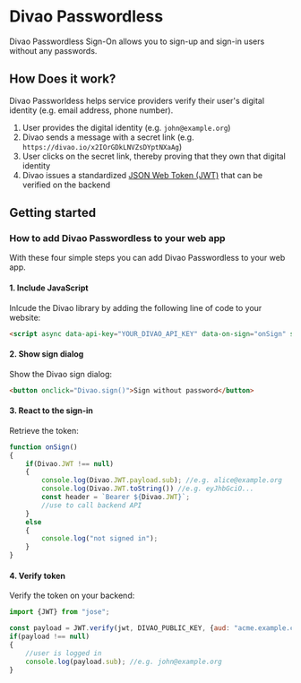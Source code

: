 # Divao Passwordless

Divao Passwordless Sign-On allows you to sign-up and sign-in users without any passwords.

## How Does it work?

Divao Passworldess helps service providers verify their user's digital identity (e.g. email address, phone number).

1. User provides the digital identity (e.g. `john@example.org`)
1. Divao sends a message with a secret link (e.g. `https://divao.io/x2IOrGDkLNVZsDYptNXaAg`)
1. User clicks on the secret link, thereby proving that they own that digital identity
1. Divao issues a standardized [JSON Web Token (JWT)](https://en.wikipedia.org/wiki/JSON_Web_Token) that can be verified on the backend 

## Getting started

### How to add Divao Passwordless to your web app

With these four simple steps you can add Divao Passwordless to your web app.

#### 1. Include JavaScript

Inlcude the Divao library by adding the following line of code to your website:

```html
<script async data-api-key="YOUR_DIVAO_API_KEY" data-on-sign="onSign" src="https://api.divao.io/v1/auth.js"></script>
```

#### 2. Show sign dialog

Show the Divao sign dialog:

```html
<button onclick="Divao.sign()">Sign without password</button>
```

#### 3. React to the sign-in

Retrieve the token:

```js
function onSign()
{
    if(Divao.JWT !== null)
    {
        console.log(Divao.JWT.payload.sub); //e.g. alice@example.org
        console.log(Divao.JWT.toString()) //e.g. eyJhbGciO...
        const header = `Bearer ${Divao.JWT}`;    
        //use to call backend API
    }
    else
    {
        console.log("not signed in");
    }
}
```

#### 4. Verify token

Verify the token on your backend:

```js
import {JWT} from "jose";

const payload = JWT.verify(jwt, DIVAO_PUBLIC_KEY, {aud: "acme.example.com"});
if(payload !== null)
{
    //user is logged in
    console.log(payload.sub); //e.g. john@example.org
}
```